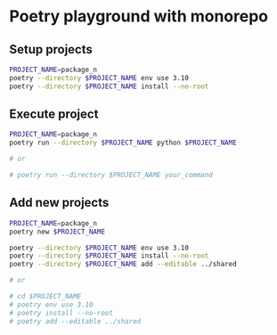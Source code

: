 # Poetry playground with monorepo


## Setup projects

```sh
PROJECT_NAME=package_n
poetry --directory $PROJECT_NAME env use 3.10
poetry --directory $PROJECT_NAME install --no-root
```


## Execute project

```sh
PROJECT_NAME=package_n
poetry run --directory $PROJECT_NAME python $PROJECT_NAME

# or

# poetry run --directory $PROJECT_NAME your_command
```


## Add new projects

```sh
PROJECT_NAME=package_n
poetry new $PROJECT_NAME

poetry --directory $PROJECT_NAME env use 3.10
poetry --directory $PROJECT_NAME install --no-root
poetry --directory $PROJECT_NAME add --editable ../shared

# or

# cd $PROJECT_NAME
# poetry env use 3.10
# poetry install --no-root
# poetry add --editable ../shared
```
